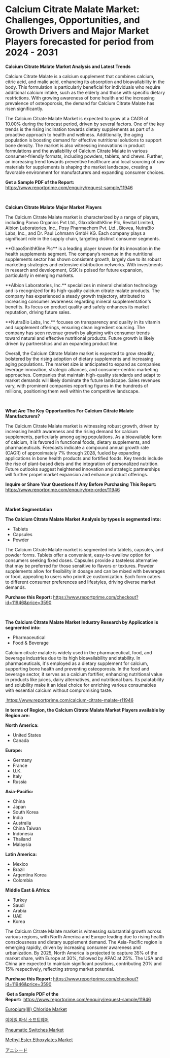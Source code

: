 <p><h1>Calcium Citrate Malate Market: Challenges, Opportunities, and Growth Drivers and Major Market Players forecasted for period from 2024 - 2031</h1></p><p><strong>Calcium Citrate Malate Market Analysis and Latest Trends</strong></p>
<p><p>Calcium Citrate Malate is a calcium supplement that combines calcium, citric acid, and malic acid, enhancing its absorption and bioavailability in the body. This formulation is particularly beneficial for individuals who require additional calcium intake, such as the elderly and those with specific dietary restrictions. With growing awareness of bone health and the increasing prevalence of osteoporosis, the demand for Calcium Citrate Malate has risen significantly.</p><p>The Calcium Citrate Malate Market is expected to grow at a CAGR of 10.00% during the forecast period, driven by several factors. One of the key trends is the rising inclination towards dietary supplements as part of a proactive approach to health and wellness. Additionally, the aging population is boosting demand for effective nutritional solutions to support bone density. The market is also witnessing innovations in product formulations and the availability of Calcium Citrate Malate in various consumer-friendly formats, including powders, tablets, and chews. Further, an increasing trend towards preventive healthcare and local sourcing of raw materials for supplements is shaping the market landscape, creating a favorable environment for manufacturers and expanding consumer choices.</p></p>
<p><strong>Get a Sample PDF of the Report:&nbsp;</strong> <a href="https://www.reportprime.com/enquiry/request-sample/11946">https://www.reportprime.com/enquiry/request-sample/11946</a></p>
<p>&nbsp;</p>
<p><strong>Calcium Citrate Malate Major Market Players</strong></p>
<p><p>The Calcium Citrate Malate market is characterized by a range of players, including Panvo Organics Pvt Ltd., GlaxoSmithKline Plc, Revital Limited, Albion Laboratories, Inc., Posy Pharmachem Pvt. Ltd., Biovea, NutraBio Labs, Inc., and Dr. Paul Lohmann GmbH KG. Each company plays a significant role in the supply chain, targeting distinct consumer segments.</p><p>**GlaxoSmithKline Plc** is a leading player known for its innovation in the health supplements segment. The company’s revenue in the nutritional supplements sector has shown consistent growth, largely due to its robust marketing strategies and extensive distribution networks. With investments in research and development, GSK is poised for future expansion, particularly in emerging markets.</p><p>**Albion Laboratories, Inc.** specializes in mineral chelation technology and is recognized for its high-quality calcium citrate malate products. The company has experienced a steady growth trajectory, attributed to increasing consumer awareness regarding mineral supplementation's benefits. Its focus on product quality and safety enhances its market reputation, driving future sales.</p><p>**NutraBio Labs, Inc.** focuses on transparency and quality in its vitamin and supplement offerings, ensuring clean ingredient sourcing. The company has seen revenue growth by aligning with consumer trends toward natural and effective nutritional products. Future growth is likely driven by partnerships and an expanding product line.</p><p>Overall, the Calcium Citrate Malate market is expected to grow steadily, bolstered by the rising adoption of dietary supplements and increasing aging populations. The market size is anticipated to expand as companies leverage innovation, strategic alliances, and consumer-centric marketing approaches. Companies that maintain high-quality standards and adapt to market demands will likely dominate the future landscape. Sales revenues vary, with prominent companies reporting figures in the hundreds of millions, positioning them well within the competitive landscape.</p></p>
<p>&nbsp;</p>
<p><strong>What Are The Key Opportunities For Calcium Citrate Malate Manufacturers?</strong></p>
<p><p>The Calcium Citrate Malate market is witnessing robust growth, driven by increasing health awareness and the rising demand for calcium supplements, particularly among aging populations. As a bioavailable form of calcium, it is favored in functional foods, dietary supplements, and pharmaceuticals. Forecasts indicate a compound annual growth rate (CAGR) of approximately 7% through 2028, fueled by expanding applications in bone health products and fortified foods. Key trends include the rise of plant-based diets and the integration of personalized nutrition. Future outlooks suggest heightened innovation and strategic partnerships will further propel market expansion and enhance product offerings.</p></p>
<p><strong>Inquire or Share Your Questions If Any Before Purchasing This Report:</strong> <a href="https://www.reportprime.com/enquiry/pre-order/11946">https://www.reportprime.com/enquiry/pre-order/11946</a></p>
<p>&nbsp;</p>
<p><strong>Market Segmentation</strong></p>
<p><strong>The Calcium Citrate Malate Market Analysis by types is segmented into:</strong></p>
<p><ul><li>Tablets</li><li>Capsules</li><li>Powder</li></ul></p>
<p><p>The Calcium Citrate Malate market is segmented into tablets, capsules, and powder forms. Tablets offer a convenient, easy-to-swallow option for consumers seeking fixed doses. Capsules provide a tasteless alternative that may be preferred for those sensitive to flavors or textures. Powder supplements allow for flexibility in dosage and can be mixed with beverages or food, appealing to users who prioritize customization. Each form caters to different consumer preferences and lifestyles, driving diverse market demands.</p></p>
<p><strong>Purchase this Report:&nbsp;</strong><a href="https://www.reportprime.com/checkout?id=11946&price=3590">https://www.reportprime.com/checkout?id=11946&price=3590</a></p>
<p>&nbsp;</p>
<p><strong>The Calcium Citrate Malate Market Industry Research by Application is segmented into:</strong></p>
<p><ul><li>Pharmaceutical</li><li>Food & Beverage</li></ul></p>
<p><p>Calcium citrate malate is widely used in the pharmaceutical, food, and beverage industries due to its high bioavailability and stability. In pharmaceuticals, it's employed as a dietary supplement for calcium, supporting bone health and preventing osteoporosis. In the food and beverage sector, it serves as a calcium fortifier, enhancing nutritional value in products like juices, dairy alternatives, and nutritional bars. Its palatability and solubility make it an ideal choice for enriching various consumables with essential calcium without compromising taste.</p></p>
<p><a href="https://www.reportprime.com/calcium-citrate-malate-r11946">&nbsp;https://www.reportprime.com/calcium-citrate-malate-r11946</a></p>
<p><strong>In terms of Region, the Calcium Citrate Malate Market Players available by Region are:</strong></p>
<p>
    <p> <strong> North America: </strong>
        <ul>
            <li>United States</li>
            <li>Canada</li>
        </ul>
        </p> 
    <p> <strong> Europe: </strong>
        <ul>
            <li>Germany</li>
            <li>France</li>
            <li>U.K.</li>
            <li>Italy</li>
            <li>Russia</li>
        </ul>
        </p> 
    <p> <strong> Asia-Pacific: </strong>
        <ul>
            <li>China</li>
            <li>Japan</li>
            <li>South Korea</li>
            <li>India</li>
            <li>Australia</li>
            <li>China Taiwan</li>
            <li>Indonesia</li>
            <li>Thailand</li>
            <li>Malaysia</li>
        </ul>
        </p> 
    <p> <strong> Latin America: </strong>
        <ul>
            <li>Mexico</li>
            <li>Brazil</li>
            <li>Argentina Korea</li>
            <li>Colombia</li>
        </ul>
        </p> 
    <p> <strong> Middle East & Africa: </strong>
        <ul>
            <li>Turkey</li>
            <li>Saudi</li>
            <li>Arabia</li>
            <li>UAE</li>
            <li>Korea</li>
        </ul>
    </p>
    </p>
<p><p>The Calcium Citrate Malate market is witnessing substantial growth across various regions, with North America and Europe leading due to rising health consciousness and dietary supplement demand. The Asia-Pacific region is emerging rapidly, driven by increasing consumer awareness and urbanization. By 2025, North America is projected to capture 35% of the market share, with Europe at 30%, followed by APAC at 25%. The USA and China are expected to maintain significant positions, contributing 20% and 15% respectively, reflecting strong market potential.</p></p>
<p><strong>Purchase this Report: </strong><a href="https://www.reportprime.com/checkout?id=11946&price=3590">https://www.reportprime.com/checkout?id=11946&price=3590</a></p>
<p>&nbsp;<strong>Get a Sample PDF of the Report:&nbsp;&nbsp;</strong><a href="https://www.reportprime.com/enquiry/request-sample/11946">https://www.reportprime.com/enquiry/request-sample/11946</a></p>
<p><strong></strong></p>
<p><p><a href="https://issuu.com/reportprime-2/docs/europiumiii-chloride-market-size-20_e1ec65d163ca16">Europium(III) Chloride Market</a></p><p><a href="https://medium.com/@staceyhilll73/2024%EB%85%84%EB%B6%80%ED%84%B0-2031%EB%85%84%EA%B9%8C%EC%A7%80%EC%9D%98-%EA%B2%BD%ED%96%A5%EA%B3%BC-%EC%A0%84%EB%9E%B5%EC%9D%84-%ED%86%B5%ED%95%9C-%EA%B8%80%EB%A1%9C%EB%B2%8C-%EC%9D%B4%EB%A9%94%EC%9D%BC-%ED%8C%8C%EC%8B%B1-%EC%86%8C%ED%94%84%ED%8A%B8%EC%9B%A8%EC%96%B4-%EC%8B%9C%EC%9E%A5-%ED%83%90%EC%83%89-2bb0330932f1">이메일 파싱 소프트웨어</a></p><p><a href="https://medium.com/@mdalsohelmia44/global-pneumatic-switches-industry-types-applications-market-players-regional-growth-analysis-1e3e427094c3">Pneumatic Switches Market</a></p><p><a href="https://github.com/FassouRP/Market-Research-Report-List-6/blob/main/methyl-ester-ethoxylates-market.md">Methyl Ester Ethoxylates Market</a></p><p><a href="https://medium.com/@lillianamurazik2023/%E3%82%A2%E3%83%8B%E3%82%B9%E3%82%B7%E3%83%BC%E3%83%89%E5%B8%82%E5%A0%B4-%E3%82%B0%E3%83%AD%E3%83%BC%E3%83%90%E3%83%AB%E3%81%8A%E3%82%88%E3%81%B3%E5%9C%B0%E5%9F%9F%E5%88%86%E6%9E%90-2024%E5%B9%B4-2031%E5%B9%B4-90482630ee61">アニシード</a></p></p>